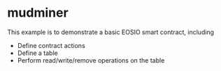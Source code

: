 # mudminer

This example is to demonstrate a basic EOSIO smart contract, including

- Define contract actions
- Define a table
- Perform read/write/remove operations on the table
